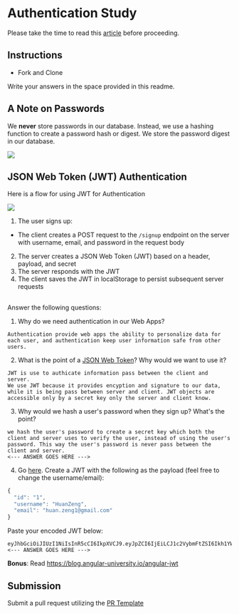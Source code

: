 # Authentication Study

Please take the time to read this [article](https://medium.com/ag-grid/a-plain-english-introduction-to-json-web-tokens-jwt-what-it-is-and-what-it-isnt-8076ca679843) before proceeding.

## Instructions

- Fork and Clone

Write your answers in the space provided in this readme.

## A Note on Passwords

We **never** store passwords in our database. Instead, we use a hashing function to create a password hash or digest. We store the password digest in our database.

![](password_digest.jpeg)

## JSON Web Token (JWT) Authentication

Here is a flow for using JWT for Authentication

![](jwt.jpeg)

1. The user signs up:

- The client creates a POST request to the `/signup` endpoint on the server with username, email, and password in the request body

2. The server creates a JSON Web Token (JWT) based on a header, payload, and secret
3. The server responds with the JWT
4. The client saves the JWT in localStorage to persist subsequent server requests

##

Answer the following questions:

1. Why do we need authentication in our Web Apps?

```
Authentication provide web apps the ability to personalize data for each user, and authentication keep user information safe from other users.
```

2. What is the point of a [JSON Web Token](https://jwt.io/introduction)? Why would we want to use it?

```
JWT is use to authicate information pass between the client and server.
We use JWT because it provides encyption and signature to our data, while it is being pass between server and client. JWT objects are accessible only by a secret key only the server and client know.
```

3. Why would we hash a user's password when they sign up? What's the point?

```
we hash the user's password to create a secret key which both the client and server uses to verify the user, instead of using the user's password. This way the user's password is never pass between the client and server.
<--- ANSWER GOES HERE --->
```

4. Go [here](https://jwt.io). Create a JWT with the following as the payload (feel free to change the username/email):

```js
{
  "id": "1",
  "username": "HuanZeng",
  "email": "huan.zeng1@gmail.com"
}
```

Paste your encoded JWT below:

```
eyJhbGciOiJIUzI1NiIsInR5cCI6IkpXVCJ9.eyJpZCI6IjEiLCJ1c2VybmFtZSI6Ikh1YW5aZW5nIiwiZW1haWwiOiJodWFuLnplbmcxQGdtYWlsLmNvbSJ9.Na7oSLHBYtw48e8H0ke0G8GUm0YCB3jEoHUBciKRb5g
<--- ANSWER GOES HERE --->
```

**Bonus**: Read https://blog.angular-university.io/angular-jwt

## Submission

Submit a pull request utilizing the [PR Template](https://github.com/SEI-R-2-22/template_pull_request)
